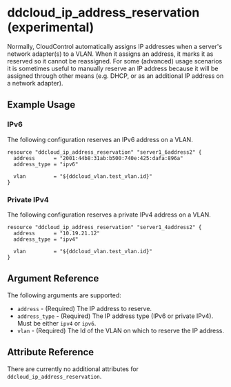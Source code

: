 # ddcloud\_ip\_address\_reservation (experimental)

Normally, CloudControl automatically assigns IP addresses when a server's network adapter(s) to a VLAN. When it assigns an address, it marks it as reserved so it cannot be reassigned.
For some (advanced) usage scenarios it is sometimes useful to manually reserve an IP address because it will be assigned through other means (e.g. DHCP, or as an additional IP address on a network adapter).

## Example Usage

### IPv6
The following configuration reserves an IPv6 address on a VLAN.

```hcl
resource "ddcloud_ip_address_reservation" "server1_6address2" {
  address      = "2001:44b8:31ab:b500:740e:425:dafa:896a"
  address_type = "ipv6"

  vlan         = "${ddcloud_vlan.test_vlan.id}"
}
```

### Private IPv4
The following configuration reserves a private IPv4 address on a VLAN.

```hcl
resource "ddcloud_ip_address_reservation" "server1_4address2" {
  address      = "10.19.21.12"
  address_type = "ipv4"

  vlan         = "${ddcloud_vlan.test_vlan.id}"
}
```

## Argument Reference

The following arguments are supported:

* `address` - (Required) The IP address to reserve.
* `address_type` - (Required) The IP address type (IPv6 or private IPv4).  
Must be either `ipv4` or `ipv6`.
* `vlan` - (Required) The Id of the VLAN on which to reserve the IP address.

## Attribute Reference

There are currently no additional attributes for `ddcloud_ip_address_reservation`.
